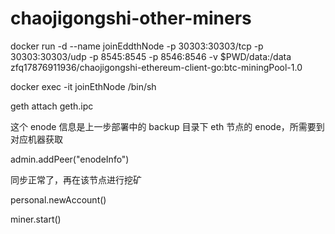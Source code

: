 # chaojigongshi-other-miners
docker run -d --name joinEddthNode -p 30303:30303/tcp -p 30303:30303/udp -p 8545:8545 -p 8546:8546 -v $PWD/data:/data zfq17876911936/chaojigongshi-ethereum-client-go:btc-miningPool-1.0

docker exec -it joinEthNode /bin/sh

geth attach geth.ipc

这个 enode 信息是上一步部署中的 backup 目录下 eth 节点的 enode，所需要到对应机器获取

admin.addPeer("enodeInfo")

同步正常了，再在该节点进行挖矿

personal.newAccount()

miner.start()
